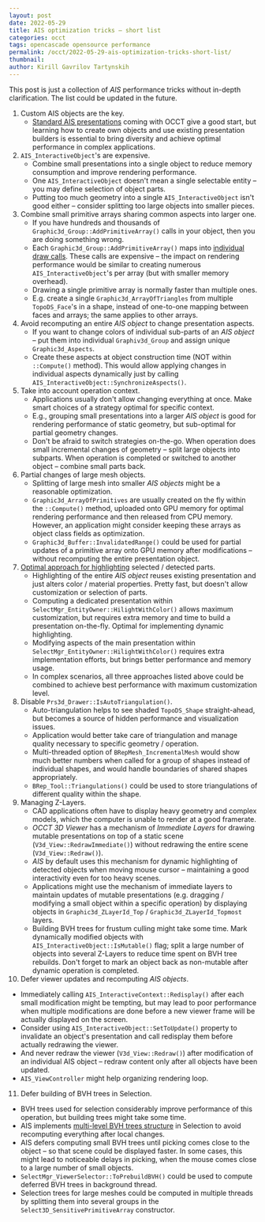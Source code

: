 ```yaml
---
layout: post
date: 2022-05-29
title: AIS optimization tricks – short list
categories: occt
tags: opencascade opensource performance
permalink: /occt/2022-05-29-ais-optimization-tricks-short-list/
thumbnail:
author: Kirill Gavrilov Tartynskih
---
```


This post is just a collection of *AIS* performance tricks without in-depth clarification. The list could be updated in the future.

<!--break-->

1. Custom AIS objects are the key.
   - [Standard AIS presentations](../2021-11-08-application-interactive-services-or-ais/#standard-objects) coming with OCCT give a good start,
     but learning how to create own objects and use existing presentation builders is essential to bring diversity and achieve optimal performance in complex applications.
2. `AIS_InteractiveObject`'s are expensive.
   - Combine small presentations into a single object to reduce memory consumption and improve rendering performance.
   - One `AIS_InteractiveObject` doesn't mean a single selectable entity – you may define selection of object parts.
   - Putting too much geometry into a single `AIS_InteractiveObject` isn't good either – consider splitting too large objects into smaller pieces.
3. Combine small primitive arrays sharing common aspects into larger one.
   - If you have hundreds and thousands of `Graphic3d_Group::AddPrimitiveArray()` calls in your object, then you are doing something wrong.
   - Each `Graphic3d_Group::AddPrimitiveArray()` maps into [individual draw calls](../2021-10-26-tkopengl-frame-render-graph/#drawing-a-primitive-array).
     These calls are expensive – the impact on rendering performance would be similar to creating numerous `AIS_InteractiveObject`'s per array (but with smaller memory overhead).
   - Drawing a single primitive array is normally faster than multiple ones.
   - E.g. create a single `Graphic3d_ArrayOfTriangles` from multiple `TopoDS_Face`'s in a shape,
     instead of one-to-one mapping between faces and arrays; the same applies to other arrays.
4. Avoid recomputing an entire *AIS object* to change presentation aspects.
   - If you want to change colors of individual sub-parts of an *AIS object* – put them into individual `Graphiv3d_Group` and assign unique `Graphic3d_Aspects`.
   - Create these aspects at object construction time (NOT within `::Compute()` method).
     This would allow applying changes in individual aspects dynamically just by calling `AIS_InteractiveObject::SynchronizeAspects()`.
5. Take into account operation context.
   - Applications usually don't allow changing everything at once.
     Make smart choices of a strategy optimal for specific context.
   - E.g., grouping small presentations into a larger *AIS object* is good for rendering performance of static geometry, but sub-optimal for partial geometry changes.
   - Don't be afraid to switch strategies on-the-go.
     When operation does small incremental changes of geometry – split large objects into subparts.
     When operation is completed or switched to another object – combine small parts back.
6. Partial changes of large mesh objects.
   - Splitting of large mesh into smaller *AIS objects* might be a reasonable optimization.
   - `Graphic3d_ArrayOfPrimitives` are usually created on the fly within the `::Compute()` method,
     uploaded onto GPU memory for optimal rendering performance and then released from CPU memory.
     However, an application might consider keeping these arrays as object class fields as optimization.
   - `Graphic3d_Buffer::InvalidatedRange()` could be used for partial updates of a primitive array
     onto GPU memory after modifications – without recomputing the entire presentation object.
7. [Optimal approach for highlighting](../2021-11-16-ais-object-computing-selection/#alternative-approaches-to-highlighting) selected / detected parts.
   - Highlighting of the entire *AIS object* reuses existing presentation and just alters color / material properties.
     Pretty fast, but doesn't allow customization or selection of parts.
   - Computing a dedicated presentation within `SelectMgr_EntityOwner::HilightWithColor()` allows maximum customization, but requires extra memory and time to build a presentation on-the-fly.
     Optimal for implementing dynamic highlighting.
   - Modifying aspects of the main presentation within `SelectMgr_EntityOwner::HilightWithColor()` requires extra implementation efforts,
     but brings better performance and memory usage.
   - In complex scenarios, all three approaches listed above could be combined to achieve best performance with maximum customization level.
8. Disable `Prs3d_Drawer::IsAutoTriangulation()`.
   - Auto-triangulation helps to see shaded `TopoDS_Shape` straight-ahead, but becomes a source of hidden performance and visualization issues.
   - Application would better take care of triangulation and manage quality necessary to specific geometry / operation.
   - Multi-threaded option of `BRepMesh_IncrementalMesh` would show much better numbers when called for a group of shapes instead of individual shapes,
     and would handle boundaries of shared shapes appropriately.
   - `BRep_Tool::Triangulations()` could be used to store triangulations of different quality within the shape.
9. Managing Z-Layers.
   - CAD applications often have to display heavy geometry and complex models, which the computer is unable to render at a good framerate.
   - *OCCT 3D Viewer* has a mechanism of *Immediate Layers* for drawing mutable presentations on top of a static scene
     (`V3d_View::RedrawImmediate()`) without redrawing the entire scene (`V3d_View::Redraw()`).
   - *AIS* by default uses this mechanism for dynamic highlighting of detected objects when moving mouse cursor – maintaining a good interactivity even for too heavy scenes.
   - Applications might use the mechanism of immediate layers to maintain updates of mutable presentations
     (e.g. dragging / modifying a small object within a specific operation) by displaying objects in `Graphic3d_ZLayerId_Top` / `Graphic3d_ZLayerId_Topmost` layers.
   - Building BVH trees for frustum culling might take some time.
     Mark dynamically modified objects with `AIS_InteractiveObject::IsMutable()` flag;
     split a large number of objects into several Z-Layers to reduce time spent on BVH tree rebuilds.
     Don't forget to mark an object back as non-mutable after dynamic operation is completed.
10. Defer viewer updates and recomputing *AIS objects*.
   - Immediately calling `AIS_InteractiveContext::Redisplay()` after each small modification might be tempting,
     but may lead to poor performance when multiple modifications are done before a new viewer frame will be actually displayed on the screen.
   - Consider using `AIS_InteractiveObject::SetToUpdate()` property to invalidate an object's presentation
     and call redisplay them before actually redrawing the viewer.
   - And never redraw the viewer (`V3d_View::Redraw()`) after modification of an individual AIS object – redraw content only after all objects have been updated.
   - `AIS_ViewController` might help organizing rendering loop.
11. Defer building of BVH trees in Selection.
   - BVH trees used for selection considerably improve performance of this operation, but building trees might take some time.
   - AIS implements [multi-level BVH trees structure](https://dev.opencascade.org/doc/overview/html/occt_user_guides__visualization.html#occt_visu_2_2) in Selection to avoid recomputing everything after local changes.
   - AIS defers computing small BVH trees until picking comes close to the object – so that scene could be displayed faster.
     In some cases, this might lead to noticeable delays in picking, when the mouse comes close to a large number of small objects.
   - `SelectMgr_ViewerSelector::ToPrebuildBVH()` could be used to compute deferred BVH trees in background thread.
   - Selection trees for large meshes could be computed in multiple threads by splitting them into several groups in the `Select3D_SensitivePrimitiveArray` constructor.
